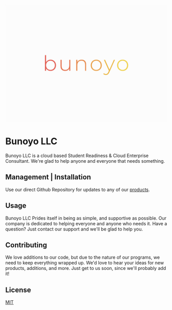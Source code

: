 
![Bunoyo LLC](LightLogo.PNG?raw=true "Title")

# Bunoyo LLC

Bunoyo LLC is a cloud based Student Readiness & Cloud Enterprise Consultant. We're glad to help anyone and everyone that needs something.

## Management | Installation

Use our direct Github Repository for updates to any of our [products](https://bunoyo.tech).

## Usage

Bunoyo LLC Prides itself in being as simple, and supportive as possible. Our company is dedicated to helping everyone and anyone who needs it. Have a question? Just contact our support and we'll be glad to help you.

## Contributing
We love additions to our code, but due to the nature of our programs, we need to keep everything wrapped up. We'd love to hear your ideas for new products, additions, and more. Just get to us soon, since we'll probably add it!

## License
[MIT](https://choosealicense.com/licenses/mit/)
